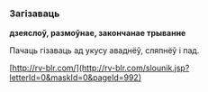### Загізаваць
**дзеяслоў, размоўнае, закончанае трыванне**

Пачаць гізаваць ад укусу аваднёў, сляпнёў і пад.

<a rel="author">[http://rv-blr.com/](http://rv-blr.com/slounik.jsp?letterId=0&maskId=0&pageId=992)</a>
